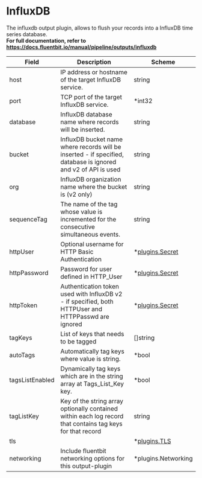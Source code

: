 # InfluxDB

The influxdb output plugin, allows to flush your records into a InfluxDB time series database. <br /> **For full documentation, refer to https://docs.fluentbit.io/manual/pipeline/outputs/influxdb**


| Field | Description | Scheme |
| ----- | ----------- | ------ |
| host | IP address or hostname of the target InfluxDB service. | string |
| port | TCP port of the target InfluxDB service. | *int32 |
| database | InfluxDB database name where records will be inserted. | string |
| bucket | InfluxDB bucket name where records will be inserted - if specified, database is ignored and v2 of API is used | string |
| org | InfluxDB organization name where the bucket is (v2 only) | string |
| sequenceTag | The name of the tag whose value is incremented for the consecutive simultaneous events. | string |
| httpUser | Optional username for HTTP Basic Authentication | *[plugins.Secret](../secret.md) |
| httpPassword | Password for user defined in HTTP_User | *[plugins.Secret](../secret.md) |
| httpToken | Authentication token used with InfluxDB v2 - if specified, both HTTPUser and HTTPPasswd are ignored | *[plugins.Secret](../secret.md) |
| tagKeys | List of keys that needs to be tagged | []string |
| autoTags | Automatically tag keys where value is string. | *bool |
| tagsListEnabled | Dynamically tag keys which are in the string array at Tags_List_Key key. | *bool |
| tagListKey | Key of the string array optionally contained within each log record that contains tag keys for that record | string |
| tls |  | *[plugins.TLS](../tls.md) |
| networking | Include fluentbit networking options for this output-plugin | *plugins.Networking |
